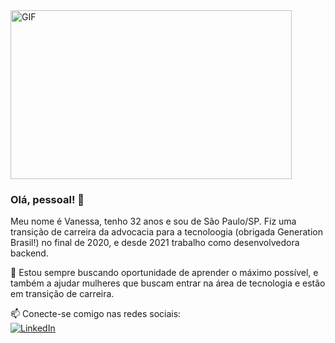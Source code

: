 <img align="center" height="270px" width="450px" alt="GIF" src="https://media.giphy.com/media/VeBeB9rR524RW/giphy.gif" />
<br />

### Olá, pessoal! 👋

<p>Meu nome é Vanessa, tenho 32 anos e sou de São Paulo/SP. Fiz uma transição de carreira da advocacia para a tecnoloogia (obrigada Generation Brasil!) no final de 2020, e desde 2021 trabalho como desenvolvedora backend.</p>

:information_desk_person: Estou sempre buscando oportunidade de aprender o máximo possível, e também a ajudar mulheres que buscam entrar na área de tecnologia e estão em transição de carreira.
<br>

📫 Conecte-se comigo nas redes sociais: <br>
[![LinkedIn](https://icons.iconarchive.com/icons/alecive/flatwoken/48/Apps-Linkedin-icon.png "quan-le-5932b8160")](https://www.linkedin.com/in/vanessa-marchetti/)


<!--
**marchettivanessa/marchettivanessa** is a ✨ _special_ ✨ repository because its `README.md` (this file) appears on your GitHub profile.

Here are some ideas to get you started:

- 🔭 I’m currently working on ...
- 🌱 I’m currently learning ...
- 👯 I’m looking to collaborate on ...
- 🤔 I’m looking for help with ...
- 💬 Ask me about ...
- 📫 How to reach me: ...
- 😄 Pronouns: ...
- ⚡ Fun fact: ...
-->
